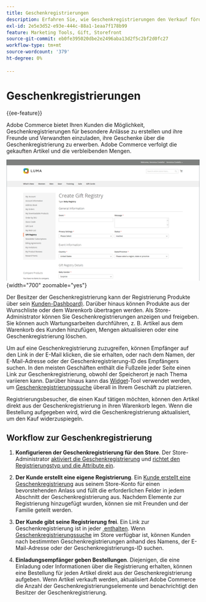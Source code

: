 ```yaml
---
title: Geschenkregistrierungen
description: Erfahren Sie, wie Geschenkregistrierungen den Verkauf fördern können, wenn Kunden ihre Freunde und ihre Familie zum Kauf ihrer ausgewählten Produkte als Geschenk einladen können.
exl-id: 2e5e3d52-e93e-444c-88a1-1eaa7f178b99
feature: Marketing Tools, Gift, Storefront
source-git-commit: eb0fe395020dbe2e2496aba13d2f5c2bf2d0fc27
workflow-type: tm+mt
source-wordcount: '379'
ht-degree: 0%

---
```


# Geschenkregistrierungen

{{ee-feature}}

Adobe Commerce bietet Ihren Kunden die Möglichkeit, Geschenkregistrierungen für besondere Anlässe zu erstellen und ihre Freunde und Verwandten einzuladen, ihre Geschenke über die Geschenkregistrierung zu erwerben. Adobe Commerce verfolgt die gekauften Artikel und die verbleibenden Mengen.

![Beispiel Storefront - Baby-Geschenk-Registrierung](./assets/storefront-gift-registry-create-baby-info.png){width="700" zoomable="yes"}

Der Besitzer der Geschenkregistrierung kann der Registrierung Produkte über sein [Kunden-Dashboard) &#x200B;](gift-registry-storefront.md#gift-registry-information). Darüber hinaus können Produkte aus der Wunschliste oder dem Warenkorb übertragen werden. Als Store-Administrator können Sie Geschenkregistrierungen anzeigen und freigeben. Sie können auch Wartungsarbeiten durchführen, z. B. Artikel aus dem Warenkorb des Kunden hinzufügen, Mengen aktualisieren oder eine Geschenkregistrierung löschen.

Um auf eine Geschenkregistrierung zuzugreifen, können Empfänger auf den Link in der E-Mail klicken, die sie erhalten, oder nach dem Namen, der E-Mail-Adresse oder der Geschenkregistrierung-ID des Empfängers suchen. In den meisten Geschäften enthält die Fußzeile jeder Seite einen Link zur Geschenkregistrierung, obwohl der Speicherort je nach Thema variieren kann. Darüber hinaus kann das [Widget](../content-design/widgets.md)-Tool verwendet werden, um [Geschenkregistrierungssuche](gift-registry-search.md) überall in Ihrem Geschäft zu platzieren.

Registrierungsbesucher, die einen Kauf tätigen möchten, können den Artikel direkt aus der Geschenkregistrierung in ihren Warenkorb legen. Wenn die Bestellung aufgegeben wird, wird die Geschenkregistrierung aktualisiert, um den Kauf widerzuspiegeln.

## Workflow zur Geschenkregistrierung

1. **Konfigurieren der Geschenkregistrierung für den Store**. Der Store-Administrator [aktiviert die Geschenkregistrierung](gift-registry-configure.md) und [richtet den Registrierungstyp und die Attribute ein](gift-registry-create.md).

1. **Der Kunde erstellt eine eigene Registrierung**. Ein [Kunde erstellt eine Geschenkregistrierung](gift-registry-storefront.md#create-a-new-gift-registry) aus seinem Store-Konto für einen bevorstehenden Anlass und füllt die erforderlichen Felder in jedem Abschnitt der Geschenkregistrierung aus. Nachdem Elemente zur Registrierung hinzugefügt wurden, können sie mit Freunden und der Familie geteilt werden.

1. **Der Kunde gibt seine Registrierung frei**. Ein Link zur Geschenkregistrierung ist in jeder [&#x200B; enthalten](gift-registry-storefront.md#share-a-gift-registry). Wenn [Geschenkregistrierungssuche](gift-registry-search.md) im Store verfügbar ist, können Kunden nach bestimmten Geschenkregistrierungen anhand des Namens, der E-Mail-Adresse oder der Geschenkregistrierungs-ID suchen.

1. **Einladungsempfänger geben Bestellungen**. Diejenigen, die eine Einladung oder Informationen über die Registrierung erhalten, können eine Bestellung für jeden Artikel direkt aus der Geschenkregistrierung aufgeben. Wenn Artikel verkauft werden, aktualisiert Adobe Commerce die Anzahl der Geschenkregistrierungselemente und benachrichtigt den Besitzer der Geschenkregistrierung.
